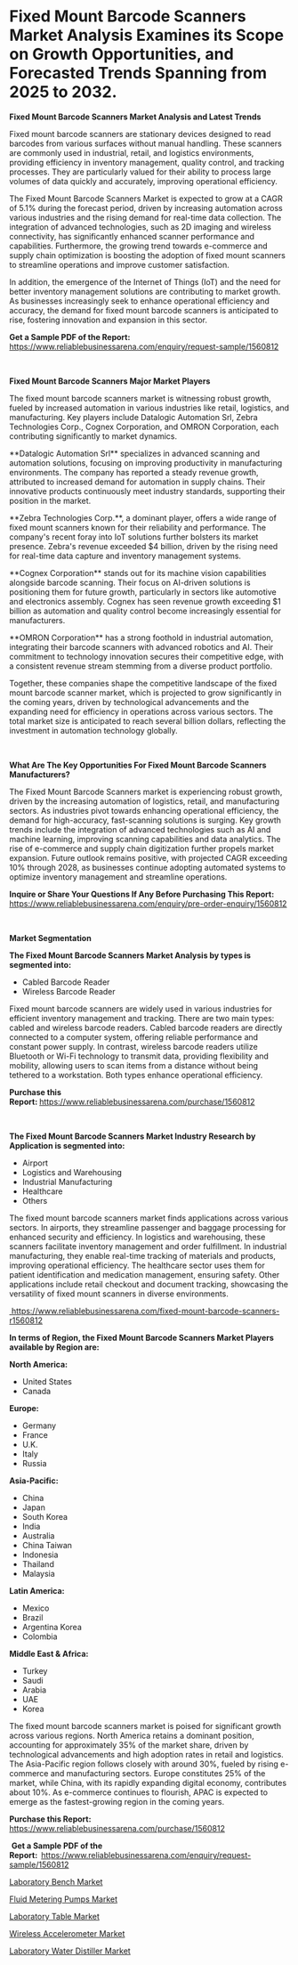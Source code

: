 <p><h1>Fixed Mount Barcode Scanners Market Analysis Examines its Scope on Growth Opportunities, and Forecasted Trends Spanning from 2025 to 2032.</h1></p><p><strong>Fixed Mount Barcode Scanners Market Analysis and Latest Trends</strong></p>
<p><p>Fixed mount barcode scanners are stationary devices designed to read barcodes from various surfaces without manual handling. These scanners are commonly used in industrial, retail, and logistics environments, providing efficiency in inventory management, quality control, and tracking processes. They are particularly valued for their ability to process large volumes of data quickly and accurately, improving operational efficiency.</p><p>The Fixed Mount Barcode Scanners Market is expected to grow at a CAGR of 5.1% during the forecast period, driven by increasing automation across various industries and the rising demand for real-time data collection. The integration of advanced technologies, such as 2D imaging and wireless connectivity, has significantly enhanced scanner performance and capabilities. Furthermore, the growing trend towards e-commerce and supply chain optimization is boosting the adoption of fixed mount scanners to streamline operations and improve customer satisfaction.</p><p>In addition, the emergence of the Internet of Things (IoT) and the need for better inventory management solutions are contributing to market growth. As businesses increasingly seek to enhance operational efficiency and accuracy, the demand for fixed mount barcode scanners is anticipated to rise, fostering innovation and expansion in this sector.</p></p>
<p><strong>Get a Sample PDF of the Report:&nbsp;</strong> <a href="https://www.reliablebusinessarena.com/enquiry/request-sample/1560812?utm_campaign=2195&utm_medium=2&utm_source=Github&utm_content=ia&utm_term=08042025&utm_id=fixed-mount-barcode-scanners">https://www.reliablebusinessarena.com/enquiry/request-sample/1560812</a></p>
<p>&nbsp;</p>
<p><strong>Fixed Mount Barcode Scanners Major Market Players</strong></p>
<p><p>The fixed mount barcode scanners market is witnessing robust growth, fueled by increased automation in various industries like retail, logistics, and manufacturing. Key players include Datalogic Automation Srl, Zebra Technologies Corp., Cognex Corporation, and OMRON Corporation, each contributing significantly to market dynamics.</p><p>**Datalogic Automation Srl** specializes in advanced scanning and automation solutions, focusing on improving productivity in manufacturing environments. The company has reported a steady revenue growth, attributed to increased demand for automation in supply chains. Their innovative products continuously meet industry standards, supporting their position in the market.</p><p>**Zebra Technologies Corp.**, a dominant player, offers a wide range of fixed mount scanners known for their reliability and performance. The company's recent foray into IoT solutions further bolsters its market presence. Zebra's revenue exceeded $4 billion, driven by the rising need for real-time data capture and inventory management systems.</p><p>**Cognex Corporation** stands out for its machine vision capabilities alongside barcode scanning. Their focus on AI-driven solutions is positioning them for future growth, particularly in sectors like automotive and electronics assembly. Cognex has seen revenue growth exceeding $1 billion as automation and quality control become increasingly essential for manufacturers.</p><p>**OMRON Corporation** has a strong foothold in industrial automation, integrating their barcode scanners with advanced robotics and AI. Their commitment to technology innovation secures their competitive edge, with a consistent revenue stream stemming from a diverse product portfolio.</p><p>Together, these companies shape the competitive landscape of the fixed mount barcode scanner market, which is projected to grow significantly in the coming years, driven by technological advancements and the expanding need for efficiency in operations across various sectors. The total market size is anticipated to reach several billion dollars, reflecting the investment in automation technology globally.</p></p>
<p>&nbsp;</p>
<p><strong>What Are The Key Opportunities For Fixed Mount Barcode Scanners Manufacturers?</strong></p>
<p><p>The Fixed Mount Barcode Scanners market is experiencing robust growth, driven by the increasing automation of logistics, retail, and manufacturing sectors. As industries pivot towards enhancing operational efficiency, the demand for high-accuracy, fast-scanning solutions is surging. Key growth trends include the integration of advanced technologies such as AI and machine learning, improving scanning capabilities and data analytics. The rise of e-commerce and supply chain digitization further propels market expansion. Future outlook remains positive, with projected CAGR exceeding 10% through 2028, as businesses continue adopting automated systems to optimize inventory management and streamline operations.</p></p>
<p><strong>Inquire or Share Your Questions If Any Before Purchasing This Report:</strong> <a href="https://www.reliablebusinessarena.com/enquiry/pre-order-enquiry/1560812?utm_campaign=2195&utm_medium=2&utm_source=Github&utm_content=ia&utm_term=08042025&utm_id=fixed-mount-barcode-scanners">https://www.reliablebusinessarena.com/enquiry/pre-order-enquiry/1560812</a></p>
<p>&nbsp;</p>
<p><strong>Market Segmentation</strong></p>
<p><strong>The Fixed Mount Barcode Scanners Market Analysis by types is segmented into:</strong></p>
<p><ul><li>Cabled Barcode Reader</li><li>Wireless Barcode Reader</li></ul></p>
<p><p>Fixed mount barcode scanners are widely used in various industries for efficient inventory management and tracking. There are two main types: cabled and wireless barcode readers. Cabled barcode readers are directly connected to a computer system, offering reliable performance and constant power supply. In contrast, wireless barcode readers utilize Bluetooth or Wi-Fi technology to transmit data, providing flexibility and mobility, allowing users to scan items from a distance without being tethered to a workstation. Both types enhance operational efficiency.</p></p>
<p><strong>Purchase this Report:&nbsp;</strong><a href="https://www.reliablebusinessarena.com/purchase/1560812?utm_campaign=2195&utm_medium=2&utm_source=Github&utm_content=ia&utm_term=08042025&utm_id=fixed-mount-barcode-scanners">https://www.reliablebusinessarena.com/purchase/1560812</a></p>
<p>&nbsp;</p>
<p><strong>The Fixed Mount Barcode Scanners Market Industry Research by Application is segmented into:</strong></p>
<p><ul><li>Airport</li><li>Logistics and Warehousing</li><li>Industrial Manufacturing</li><li>Healthcare</li><li>Others</li></ul></p>
<p><p>The fixed mount barcode scanners market finds applications across various sectors. In airports, they streamline passenger and baggage processing for enhanced security and efficiency. In logistics and warehousing, these scanners facilitate inventory management and order fulfillment. In industrial manufacturing, they enable real-time tracking of materials and products, improving operational efficiency. The healthcare sector uses them for patient identification and medication management, ensuring safety. Other applications include retail checkout and document tracking, showcasing the versatility of fixed mount scanners in diverse environments.</p></p>
<p><a href="https://www.reliablebusinessarena.com/fixed-mount-barcode-scanners-r1560812?utm_campaign=2195&utm_medium=2&utm_source=Github&utm_content=ia&utm_term=08042025&utm_id=fixed-mount-barcode-scanners">&nbsp;https://www.reliablebusinessarena.com/fixed-mount-barcode-scanners-r1560812</a></p>
<p><strong>In terms of Region, the Fixed Mount Barcode Scanners Market Players available by Region are:</strong></p>
<p>
    <p> <strong> North America: </strong>
        <ul>
            <li>United States</li>
            <li>Canada</li>
        </ul>
        </p> 
    <p> <strong> Europe: </strong>
        <ul>
            <li>Germany</li>
            <li>France</li>
            <li>U.K.</li>
            <li>Italy</li>
            <li>Russia</li>
        </ul>
        </p> 
    <p> <strong> Asia-Pacific: </strong>
        <ul>
            <li>China</li>
            <li>Japan</li>
            <li>South Korea</li>
            <li>India</li>
            <li>Australia</li>
            <li>China Taiwan</li>
            <li>Indonesia</li>
            <li>Thailand</li>
            <li>Malaysia</li>
        </ul>
        </p> 
    <p> <strong> Latin America: </strong>
        <ul>
            <li>Mexico</li>
            <li>Brazil</li>
            <li>Argentina Korea</li>
            <li>Colombia</li>
        </ul>
        </p> 
    <p> <strong> Middle East & Africa: </strong>
        <ul>
            <li>Turkey</li>
            <li>Saudi</li>
            <li>Arabia</li>
            <li>UAE</li>
            <li>Korea</li>
        </ul>
    </p>
    </p>
<p><p>The fixed mount barcode scanners market is poised for significant growth across various regions. North America retains a dominant position, accounting for approximately 35% of the market share, driven by technological advancements and high adoption rates in retail and logistics. The Asia-Pacific region follows closely with around 30%, fueled by rising e-commerce and manufacturing sectors. Europe constitutes 25% of the market, while China, with its rapidly expanding digital economy, contributes about 10%. As e-commerce continues to flourish, APAC is expected to emerge as the fastest-growing region in the coming years.</p></p>
<p><strong>Purchase this Report: </strong><a href="https://www.reliablebusinessarena.com/purchase/1560812?utm_campaign=2195&utm_medium=2&utm_source=Github&utm_content=ia&utm_term=08042025&utm_id=fixed-mount-barcode-scanners">https://www.reliablebusinessarena.com/purchase/1560812</a></p>
<p>&nbsp;<strong>Get a Sample PDF of the Report:&nbsp;&nbsp;</strong><a href="https://www.reliablebusinessarena.com/enquiry/request-sample/1560812?utm_campaign=2195&utm_medium=2&utm_source=Github&utm_content=ia&utm_term=08042025&utm_id=fixed-mount-barcode-scanners">https://www.reliablebusinessarena.com/enquiry/request-sample/1560812</a></p>
<p><strong></strong></p>
<p><p><a href="https://www.linkedin.com/pulse/extensive-analysis-laboratory-bench-market-anticipated-s5tfc?utm_campaign=2195&utm_medium=2&utm_source=Github&utm_content=ia&utm_term=08042025&utm_id=fixed-mount-barcode-scanners">Laboratory Bench Market</a></p><p><a href="https://github.com/resiebustin/Market-Research-Report-List-1/blob/main/fluid-metering-pumps-market.md?utm_campaign=2195&utm_medium=2&utm_source=Github&utm_content=ia&utm_term=08042025&utm_id=fixed-mount-barcode-scanners">Fluid Metering Pumps Market</a></p><p><a href="https://www.linkedin.com/pulse/laboratory-table-market-size-share-research-report-2025-2032-ovtxc?utm_campaign=2195&utm_medium=2&utm_source=Github&utm_content=ia&utm_term=08042025&utm_id=fixed-mount-barcode-scanners">Laboratory Table Market</a></p><p><a href="https://github.com/rndwazeri/Market-Research-Report-List-1/blob/main/wireless-accelerometer-market.md?utm_campaign=2195&utm_medium=2&utm_source=Github&utm_content=ia&utm_term=08042025&utm_id=fixed-mount-barcode-scanners">Wireless Accelerometer Market</a></p><p><a href="https://www.linkedin.com/pulse/latest-laboratory-water-distiller-market-research-size-share-analysis-j1vtc?utm_campaign=2195&utm_medium=2&utm_source=Github&utm_content=ia&utm_term=08042025&utm_id=fixed-mount-barcode-scanners">Laboratory Water Distiller Market</a></p></p>